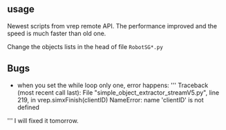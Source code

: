 ## usage
Newest scripts from vrep remote API. The performance improved and the speed is much faster than old one.

Change the objects lists in the head of file `RobotSG*.py`

## Bugs
- when you set the while loop only one, error happens:
'''
Traceback (most recent call last):
  File "simple_object_extractor_streamV5.py", line 219, in <module>
    vrep.simxFinish(clientID)
NameError: name 'clientID' is not defined

'''
I will fixed it tomorrow.
